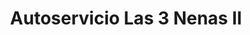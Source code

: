 ---
title: "Autoservicio Las 3 Nenas II"
url: /posadas/autoservicio-las-3-nenas-ii/
shop: Lebensmittel
---